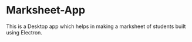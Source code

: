 # Marksheet-App
This is a Desktop app which helps in making a marksheet of students built using Electron.
